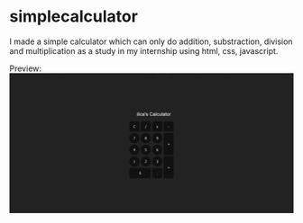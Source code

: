 # simplecalculator
I made a simple calculator which can only do addition, substraction, division and multiplication as a study in my internship using html, css, javascript.

Preview:
![preview](https://github.com/ilicaa/simplecalculator/blob/main/preview.png)
